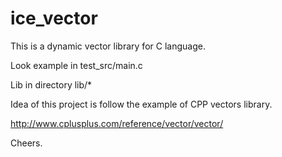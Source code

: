 # ice_vector
This is a dynamic vector library for C language.

Look example in test_src/main.c

Lib in directory lib/*



Idea  of this project is follow the example of CPP vectors library.

http://www.cplusplus.com/reference/vector/vector/

Cheers.
